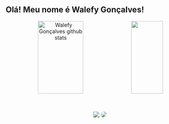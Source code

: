 ## Olá! Meu nome é Walefy Gonçalves!

<div align="center">  
  <img width="49%" height="195px" src="https://github-readme-stats.vercel.app/api?username=walefy&show_icons=true&count_private=true&hide_border=true&theme=dracula" alt="Walefy Gonçalves github stats" /> 
  <img width="41%" height="195px" src="https://github-readme-stats.vercel.app/api/top-langs/?username=walefy&layout=compact&hide_progress=true&hide_border=true&count_private=true&theme=dracula" />
</div>

&nbsp; <!-- space -->
&nbsp; <!-- space -->

<div align="center"> 
  <a href = "mailto:walefyd1@gmail.com"> <img src="https://img.shields.io/badge/-Gmail-%23333?style=for-the-badge&logo=gmail&logoColor=white" target="_blank"></a>
  <a href="https://www.linkedin.com/in/walefy/" target="_blank"><img src="https://img.shields.io/badge/-LinkedIn-%230077B5?style=for-the-badge&logo=linkedin&logoColor=white" style="border-radius: 30px" target="_blank"></a> 
</div>

